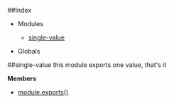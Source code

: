 ##Index

* Modules
  * [single-value](#module_single-value)

* Globals

<a name="module_single-value"></a>
##single-value
this module exports one value, that's it

**Members**

* [module.exports()](#module_single-value)

